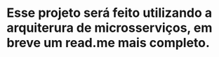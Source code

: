 # Esse projeto será feito utilizando a arquiterura de microsserviços, em breve um read.me mais completo.
